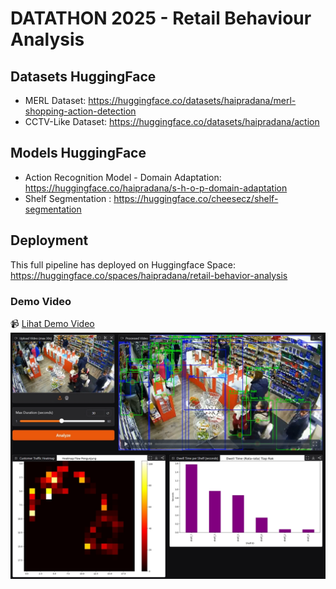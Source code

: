 # DATATHON 2025 - Retail Behaviour Analysis

## Datasets HuggingFace
- MERL Dataset: https://huggingface.co/datasets/haipradana/merl-shopping-action-detection
- CCTV-Like Dataset: https://huggingface.co/datasets/haipradana/action

## Models HuggingFace
- Action Recognition Model - Domain Adaptation: https://huggingface.co/haipradana/s-h-o-p-domain-adaptation
- Shelf Segmentation : https://huggingface.co/cheesecz/shelf-segmentation

## Deployment
This full pipeline has deployed on Huggingface Space: https://huggingface.co/spaces/haipradana/retail-behavior-analysis

### Demo Video

📹 [Lihat Demo Video](https://github.com/haipradana/DATATHON-2025-Retail-Behaviour-Analysis/blob/main/demo.mp4)
[![Demo](https://github.com/haipradana/DATATHON-2025-Retail-Behaviour-Analysis/blob/main/demo-screenshot-half.png)](https://youtu.be/ZtWqnMJQmu0)
